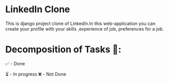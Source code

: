 # LinkedIn Clone



This is django project clone of LinkedIn.In this web-application you can create your profile with your skills ,experience of job, preferences for a job.

# Decomposition of Tasks 📝:


✅ - Done

⏳ - In progress 
❌ -  Not Done 
